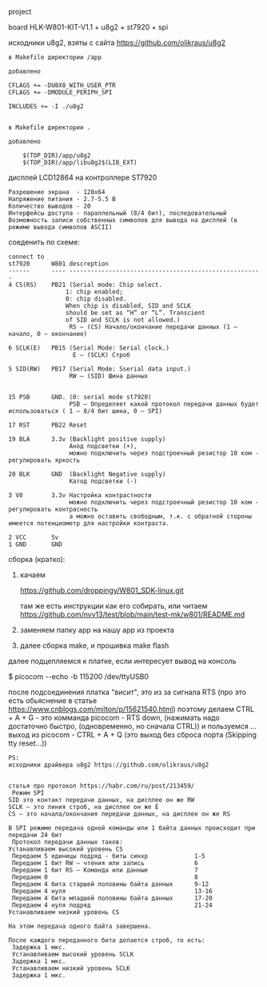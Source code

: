 project

board HLK-W801-KIT-V1.1 + u8g2 + st7920 + spi


исходники u8g2, взяты с сайта https://github.com/olikraus/u8g2
~~~
в Makefile директории /app

добавлено

CFLAGS += -DU8X8_WITH_USER_PTR
CFLAGS += -DMODULE_PERIPH_SPI

INCLUDES += -I ./u8g2
~~~


~~~

в Makefile директории .

добавлено

    $(TOP_DIR)/app/u8g2 
    $(TOP_DIR)/app/libu8g2$(LIB_EXT) 

~~~





дисплей
 LCD12864 на контроллере ST7920
~~~
Разрешение экрана  - 128x64
Напряжение питания - 2.7-5.5 В
Количество выводов - 20
Интерфейсы доступа - параллельный (8/4 бит), последовательный
Возможность записи собственных символов для вывода на дисплей (в режиме вывода символов ASCII)
~~~



соеденить по схеме:
~~~
connect to
st7920      W801 descreption
------      ---- ------------------------------------------------------
4 CS(RS)    PB21 (Serial mode: Chip select.
				1: chip enabled;
				0: chip disabled.
				When chip is disabled, SID and SCLK
				should be set as “H” or “L”. Transcient
				of SID and SCLK is not allowed.)
                 RS — (CS) Начало/окончание передачи данных (1 — начало, 0 — окончание)
          
6 SCLK(E)   PB15 (Serial Mode: Serial clock.)
                  E — (SCLK) Строб
 
5 SID(RW)   PB17 (Serial Mode: Sserial data input.)
                 RW — (SID) Шина данных
 

15 PSB      GND. (0: serial mode st7920)
                 PSB — Определяет какой протокол передачи данных будет использоваться ( 1 — 8/4 бит шина, 0 — SPI)

17 RST      PB22 Reset
 
19 BLA      3.3v (Backlight positive supply)
                 Анод подсветки (+), 
                 можно подключить через подстроечный резистор 10 ком - регулировать яркость

20 BLK      GND  (Backlight Negative supply)
                 Катод подсветки (-)

3 V0        3.3v Настройка контрастности
                 можно подключить через подстроечный резистор 10 ком - регулировать контрасность
                 а можно оставить свободным, т.к. с обратной стороны имеется потенциометр для настройки контраста.

2 VCC       5v
1 GND       GND
~~~







сборка (кратко):

1) качаем

   https://github.com/droppingy/W801_SDK-linux.git

   там же есть инструкции как его собирать, или читаем https://github.com/nvv13/test/blob/main/test-mk/w801/README.md


2) заменяем папку app на нашу app из проекта


3) далее сборка make, и прошивка make flash



  далее подцепляемся к платке, если интересует вывод на консоль

$ picocom --echo -b 115200 /dev/ttyUSB0

  после подсоединения платка "висит", это из за сигнала RTS (про это есть обьяснение в статье https://www.cnblogs.com/milton/p/15621540.html)
  поэтому делаем CTRL + A + G   - это комманда picocom - RTS down, (нажимать надо достаточно быстро, (одновременно, но сначала CTRL))
  и пользуемся ...
          выход из picocom - CTRL + A + Q  (это выход без сброса порта (Skipping tty reset...))




~~~
PS:
исходники драйвера u8g2 https://github.com/olikraus/u8g2


статья про протокол https://habr.com/ru/post/213459/
 Режим SPI
SID это контакт передачи данных, на дисплее он же RW
SCLK – это линия строб, на дисплее он же E
CS – это начала/окончания передачи данных, на дисплее он же RS

В SPI режиме передача одной команды или 1 байта данных происходит при передачи 24 бит
 Протокол передачи данных таков:
Устанавливаем высокий уровень CS
 Передаем 5 единицы подряд - биты синхр             1-5
 Передаем 1 бит RW – чтения или запись              6
 Передаем 1 бит RS – Команда или данные             7
 Передаем 0                                         8
 Передаем 4 бита старшей половины байта данных      9-12
 Передаем 4 нуля                                    13-16
 Передаем 4 бита младшей половины байта данных      17-20
 Передаем 4 нуля подряд                             21-24
Устанавливаем низкий уровень CS

На этом передача одного байта завершена.

После каждого переданного бита делается строб, то есть:
 Задержка 1 мкс.
 Устанавливаем высокий уровень SCLK
 Задержка 1 мкс.
 Устанавливаем низкий уровень SCLK
 Задержка 1 мкс.

~~~






